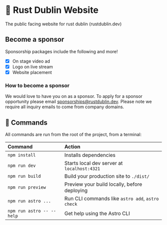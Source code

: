 # 🦀 Rust Dublin Website
The public facing website for rust dublin (rustdublin.dev)

## Become a sponsor
Sponsorship packages include the following and more!
- [x] On stage video ad
- [x] Logo on live stream
- [x] Website placement
### How to become a sponsor
We would love to have you on as a sponsor. To apply for a sponsor opportunity please email sponsorships@rustdublin.dev. Please note we require all inquiry emails to come from company domains.

## 🧞 Commands

All commands are run from the root of the project, from a terminal:

| Command                   | Action                                           |
| :------------------------ | :----------------------------------------------- |
| `npm install`             | Installs dependencies                            |
| `npm run dev`             | Starts local dev server at `localhost:4321`      |
| `npm run build`           | Build your production site to `./dist/`          |
| `npm run preview`         | Preview your build locally, before deploying     |
| `npm run astro ...`       | Run CLI commands like `astro add`, `astro check` |
| `npm run astro -- --help` | Get help using the Astro CLI                     |

